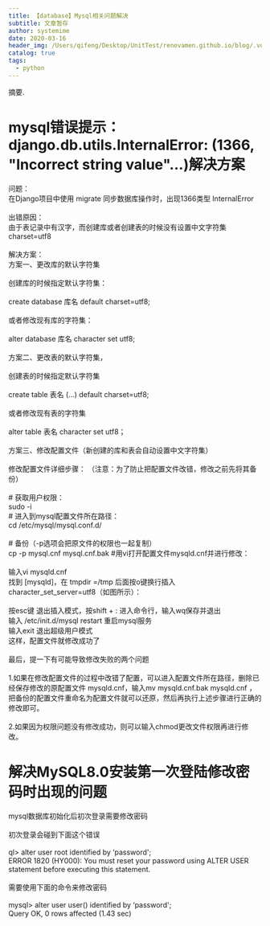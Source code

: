 ```yaml
---
title: 【database】Mysql相关问题解决
subtitle: 文章暂存
author: systemime
date: 2020-03-16
header_img: /Users/qifeng/Desktop/UnitTest/renovamen.github.io/blog/.vuepress/public/img/in-post/header/3.jpg
catalog: true
tags:
  - python
---
```

摘要.

<!-- more -->
<a name="Q0jxo"></a>
# mysql错误提示： django.db.utils.InternalError: (1366, "Incorrect string value"...)解决方案
问题：<br />在Django项目中使用 migrate 同步数据库操作时，出现1366类型 InternalError<br />
<br />出错原因：<br />由于表记录中有汉字，而创建库或者创建表的时候没有设置中文字符集charset=utf8<br />
<br />解决方案：<br />方案一、更改库的默认字符集<br />
<br />创建库的时候指定默认字符集：<br />
<br />create database 库名 default charset=utf8;<br />
<br />或者修改现有库的字符集：<br />
<br />alter database 库名 character set utf8;<br />
<br />方案二、更改表的默认字符集，<br />
<br />创建表的时候指定默认字符集<br />
<br />create table 表名 (...) default charset=utf8;<br />
<br />或者修改现有表的字符集<br />
<br />alter table 表名 character set utf8；<br />
<br />方案三、修改配置文件（新创建的库和表会自动设置中文字符集）<br />
<br />修改配置文件详细步骤： （注意：为了防止把配置文件改错，修改之前先将其备份）<br />
<br /># 获取用户权限：<br />sudo -i<br /># 进入到mysql配置文件所在路径：<br />cd /etc/mysql/mysql.conf.d/<br />
<br /># 备份（-p选项会把原文件的权限也一起复制）<br />cp -p mysql.cnf mysql.cnf.bak #用vi打开配置文件mysqld.cnf并进行修改：<br />
<br />输入vi mysqld.cnf<br />找到 [mysqld]，在 tmpdir =/tmp 后面按o键换行插入 character_set_server=utf8（如图所示）：<br />
<br />按esc键 退出插入模式，按shift + : 进入命令行，输入wq保存并退出<br />输入 /etc/init.d/mysql restart 重启mysql服务<br />输入exit 退出超级用户模式<br />这样，配置文件就修改成功了<br />
<br />最后，提一下有可能导致修改失败的两个问题<br />
<br />1.如果在修改配置文件的过程中改错了配置，可以进入配置文件所在路径，删除已经保存修改的原配置文件 mysqld.cnf，输入mv mysqld.cnf.bak mysqld.cnf ，把备份的配置文件重命名为配置文件就可以还原，然后再执行上述步骤进行正确的修改即可。<br />
<br />2.如果因为权限问题没有修改成功，则可以输入chmod更改文件权限再进行修改。<br />

<a name="d0qaz"></a>
# 解决MySQL8.0安装第一次登陆修改密码时出现的问题
mysql数据库初始化后初次登录需要修改密码<br />
<br />初次登录会碰到下面这个错误<br />
<br />ql> alter user root identified by ‘password';<br />ERROR 1820 (HY000): You must reset your password using ALTER USER statement before executing this statement.<br />
<br />需要使用下面的命令来修改密码<br />
<br />mysql> alter user user() identified by ‘password';<br />Query OK, 0 rows affected (1.43 sec)
